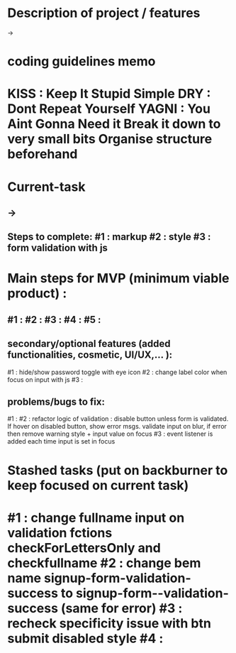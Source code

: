 Description of project / features
===============================
->

coding guidelines memo 
=============
KISS : Keep It Stupid Simple
DRY : Dont Repeat Yourself
YAGNI : You Aint Gonna Need it
Break it down to very small bits
Organise structure beforehand
=============

Current-task 
==========
-> 
---
Steps to complete:
#1 : markup
#2 : style
#3 : form validation with js
---

Main steps for MVP (minimum viable product) :
==========
#1 : 
#2 : 
#3 : 
#4 : 
#5 : 
---

secondary/optional features (added functionalities, cosmetic, UI/UX,... ):
------------------
#1 : hide/show password toggle with eye icon
#2 : change label color when focus on input with js
#3 : 


problems/bugs to fix:
------------------
#1 : 
#2 : refactor logic of validation : disable button unless form is validated. If hover on disabled button, show error msgs. validate input on blur, if error then remove warning style + input value on focus
#3 : event listener is added each time input is set in focus

Stashed tasks (put on backburner to keep focused on current task)
==========
#1 : change fullname input on validation fctions checkForLettersOnly and checkfullname
#2 : change bem name signup-form-validation-success to signup-form--validation-success (same for error)
#3 : recheck specificity issue with btn submit disabled style
#4 : 
========== 